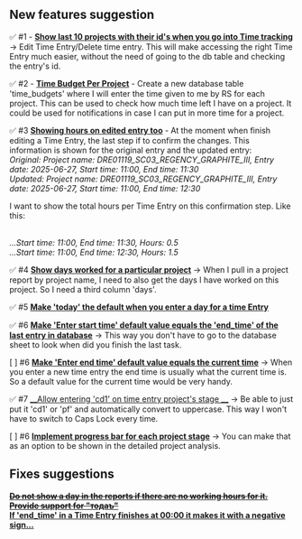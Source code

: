 ## New features suggestion

✅ #1 - <u>__Show last 10 projects with their id's when you go into Time tracking__</u> -> Edit Time Entry/Delete time entry.
  This will make accessing the right Time Entry much easier, without the need of going to the db table and checking
  the entry's id.<br>

✅ #2 - <u>__Time Budget Per Project__</u> - Create a new database table 'time_budgets' where I will enter the time given to me
by RS for each project. This can be used to check how much time left I have on a project. It could be used for notifications
in case I can put in more time for a project.<br>

✅ #3 <u>__Showing hours on edited entry too__</u> - At the moment when finish editing a Time Entry, the last step if to confirm
  the changes. This information is shown for the original entry and the updated entry:
  <br>*Original: Project name: DRE01119_SC03_REGENCY_GRAPHITE_III, Entry date: 2025-06-27, Start time: 11:00, End time: 11:30*
  <br>*Updated: Project name: DRE01119_SC03_REGENCY_GRAPHITE_III, Entry date: 2025-06-27, Start time: 11:00, End time: 12:30*
  <br>

I want to show the total hours per Time Entry on this confirmation step. Like this:

<br>*...Start time: 11:00, End time: 11:30, Hours: 0.5*
<br>*...Start time: 11:00, End time: 12:30, Hours: 1.5*
<br>

✅ #4 <u>__Show days worked for a particular project__</u> -> When I pull in a project report by project name, I need to also
  get the days I have worked on this project. So I need a third column 'days'.

✅ #5 <u>__Make 'today' the default when you enter a day for a time Entry__</u>

✅ #6 <u>__Make 'Enter start time' default value equals the 'end_time' of the last entry in database__</u> -> This way you don't have to
  go to the database sheet to look when did you finish the last task.

[ ] #6 <u>__Make 'Enter end time' default value equals the current time__</u> -> When you enter a new time entry the end time is usually what
  the current time is. So a default value for the current time would be very handy.

✅ #7 <u>__Allow entering 'cd1' on time entry project's stage __</u> -> Be able to just put it 'cd1' or 'pf' and automatically convert to uppercase. This
way I won't have to switch to Caps Lock every time.

[ ] #6 <u>__Implement progress bar for each project stage__</u> -> You can make that as an option to be shown in the detailed 
project analysis.

## Fixes suggestions

~~<u>__Do not show a day in the reports if there are no working hours for it.__</u><br>~~
~~<u>__Provide support for "тодаъ"__</u><br>~~
<u>__If 'end_time' in a Time Entry finishes at 00:00 it makes it with a negative sign...__</u><br>